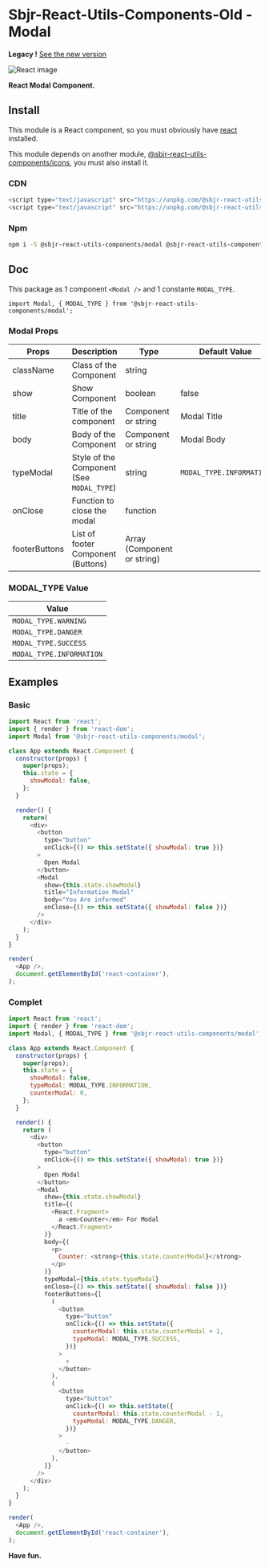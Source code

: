 # Sbjr-React-Utils-Components-Old - Modal

**Legacy !** [See the new version](https://github.com/SbibouJr/Sbjr-React-Utils-Components/tree/master/packages/modal)

![React image](https://upload.wikimedia.org/wikipedia/commons/1/18/React_Native_Logo.png)

**React Modal Component.**

## Install

This module is a React component, so you must obviously have [react](https://github.com/facebook/react) installed.

This module depends on another module, [@sbjr-react-utils-components/icons](https://github.com/SbibouJr/Sbjr-React-Utils-Components/tree/master/packages/icons), you must also install it.


### CDN
```js
<script type="text/javascript" src="https://unpkg.com/@sbjr-react-utils-components/icons@latest"></script>
<script type="text/javascript" src="https://unpkg.com/@sbjr-react-utils-components/modal@latest"></script>
```

### Npm
```bash
npm i -S @sbjr-react-utils-components/modal @sbjr-react-utils-components/icons
```

## Doc

This package as 1 component `<Modal />` and 1 constante `MODAL_TYPE`.

`import Modal, { MODAL_TYPE } from '@sbjr-react-utils-components/modal';`

### Modal Props

| Props         | Description                                | Type                        | Default Value            |
| ------------- | ------------------------------------------ | --------------------------- | ------------------------ |
| className     | Class of the Component                     | string                      |                          |
| show          | Show Component                             | boolean                     | false                    |
| title         | Title of the component                     | Component or string         | Modal Title              |
| body          | Body of the Component                      | Component or string         | Modal Body               |
| typeModal     | Style of the Component (See `MODAL_TYPE`)  | string                      | `MODAL_TYPE.INFORMATION` |
| onClose       | Function to close the modal                | function                    |                          |
| footerButtons | List of footer Component (Buttons)         | Array (Component or string) |                          |

### MODAL_TYPE Value

| Value                      |
| -------------------------- |
| `MODAL_TYPE.WARNING`       |
| `MODAL_TYPE.DANGER`        |
| `MODAL_TYPE.SUCCESS`       |
| `MODAL_TYPE.INFORMATION`   |

## Examples

### Basic

```js
import React from 'react';
import { render } from 'react-dom';
import Modal from '@sbjr-react-utils-components/modal';

class App extends React.Component {
  constructor(props) {
    super(props);
    this.state = {
      showModal: false,
    };
  }

  render() {
    return(
      <div>
        <button
          type="button"
          onClick={() => this.setState({ showModal: true })}
        >
          Open Modal
        </button>
        <Modal
          show={this.state.showModal}
          title="Information Modal"
          body="You Are informed"
          onClose={() => this.setState({ showModal: false })}
        />
      </div>
    );
  }
}

render(
  <App />,
  document.getElementById('react-container'),
);
```

### Complet
```js
import React from 'react';
import { render } from 'react-dom';
import Modal, { MODAL_TYPE } from '@sbjr-react-utils-components/modal';

class App extends React.Component {
  constructor(props) {
    super(props);
    this.state = {
      showModal: false,
      typeModal: MODAL_TYPE.INFORMATION,
      counterModal: 0,
    };
  }

  render() {
    return (
      <div>
        <button
          type="button"
          onClick={() => this.setState({ showModal: true })}
        >
          Open Modal
        </button>
        <Modal
          show={this.state.showModal}
          title={(
            <React.Fragment>
              a <em>Counter</em> For Modal
            </React.Fragment>
          )}
          body={(
            <p>
              Counter: <strong>{this.state.counterModal}</strong>
            </p>
          )}
          typeModal={this.state.typeModal}
          onClose={() => this.setState({ showModal: false })}
          footerButtons={[
            (
              <button
                type="button"
                onClick={() => this.setState({
                  counterModal: this.state.counterModal + 1,
                  typeModal: MODAL_TYPE.SUCCESS,
                })}
              >
                +
              </button>
            ),
            (
              <button
                type="button"
                onClick={() => this.setState({
                  counterModal: this.state.counterModal - 1,
                  typeModal: MODAL_TYPE.DANGER,
                })}
              >
                -
              </button>
            ),
          ]}
        />
      </div>
    );
  }
}

render(
  <App />,
  document.getElementById('react-container'),
);
```

**Have fun.**
